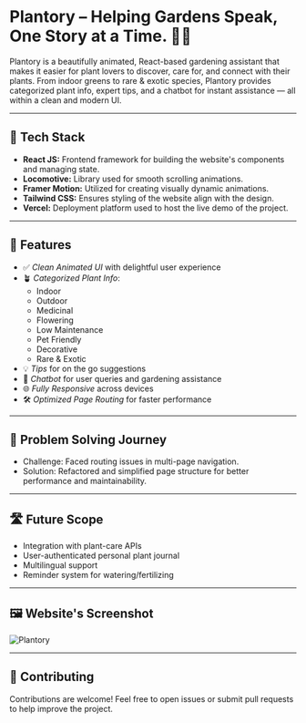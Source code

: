 # Plantory – Helping Gardens Speak, One Story at a Time. 🌿✨

Plantory is a beautifully animated, React-based gardening assistant that makes it easier for plant lovers to discover, care for, and connect with their plants. From indoor greens to rare & exotic species, Plantory provides categorized plant info, expert tips, and a chatbot for instant assistance — all within a clean and modern UI.

---

## 🔧 Tech Stack

-   **React JS:** Frontend framework for building the website's components and managing state.
-   **Locomotive:** Library used for smooth scrolling animations.
-   **Framer Motion:** Utilized for creating visually dynamic animations.
-   **Tailwind CSS:** Ensures styling of the website align with the design.
-   **Vercel:** Deployment platform used to host the live demo of the project.

---

## 🌱 Features

- ✅ *Clean Animated UI* with delightful user experience
- 🪴 *Categorized Plant Info*:
  - Indoor
  - Outdoor
  - Medicinal
  - Flowering
  - Low Maintenance
  - Pet Friendly
  - Decorative
  - Rare & Exotic
- 💡 *Tips* for on the go suggestions
- 💬 *Chatbot* for user queries and gardening assistance
- 🌐 *Fully Responsive* across devices
- 🛠 *Optimized Page Routing* for faster performance

---

## 🧠 Problem Solving Journey

- Challenge: Faced routing issues in multi-page navigation.
- Solution: Refactored and simplified page structure for better performance and maintainability.

---

## 🛣 Future Scope

- Integration with plant-care APIs
- User-authenticated personal plant journal
- Multilingual support
- Reminder system for watering/fertilizing

---

## 🖼️ Website's Screenshot

![Plantory](https://github.com/user-attachments/assets/0b5989f4-ff8d-47ab-ba80-35e3364f4144)

---

## 🤝 Contributing

Contributions are welcome! Feel free to open issues or submit pull requests to help improve the project.
